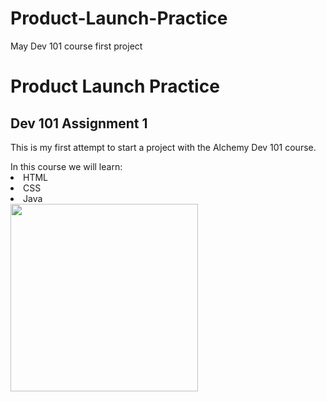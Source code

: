 # Product-Launch-Practice
May Dev 101 course first project
<body>
  <h1>Product Launch Practice</h1>
  <h2>Dev 101 Assignment 1</h2>
  <p>This is my first attempt to start a project with the Alchemy Dev 101 course.</p>
  <uli>In this course we will learn:
  <li>HTML</li>
  <li>CSS</li>
  <li>Java</li>
  </uli>
  
  <img src= "Sully_1.PNG" height="300"/>
  
</body>